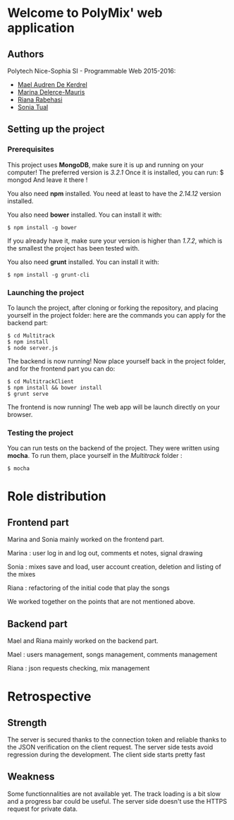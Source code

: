 # Welcome to PolyMix' web application


## Authors

Polytech Nice-Sophia SI - Programmable Web 2015-2016:

* [Mael Audren De Kerdrel](mailto:audrenmael@gmail.com)
* [Marina Delerce-Mauris](mailto:marina.delerce-mauris@etu.unice.fr)
* [Riana Rabehasi](mailto:riana.rabehasi@etu.unice.fr)
* [Sonia Tual](mailto:sonia.tual@etu.unice.fr)


## Setting up the project
### Prerequisites
This project uses **MongoDB**, make sure it is up and running on your computer!
The preferred version is *3.2.1*
Once it is installed, you can run: 
    $ mongod
And leave it there !

You also need **npm** installed. 
You need at least to have the *2.14.12* version installed. 


You also need **bower** installed. 
You can install it with: 
    
    $ npm install -g bower
    
If you already have it, make sure your version is higher than *1.7.2*, which is the smallest the project has been tested with. 
 
You also need **grunt** installed. 
You can install it with: 
    
    $ npm install -g grunt-cli


### Launching the project
To launch the project, after cloning or forking the repository, and placing yourself in the project folder: 
here are the commands you can apply for the backend part: 

	$ cd Multitrack
	$ npm install
	$ node server.js

The backend is now running!
Now place yourself back in the project folder, and for the frontend part you can do: 

	$ cd MultitrackClient
	$ npm install && bower install
	$ grunt serve

The frontend is now running!
The web app will be launch directly on your browser. 

### Testing the project
You can run tests on the backend of the project. They were written using **mocha**.
To run them, place yourself in the *Multitrack* folder :

    $ mocha 

# Role distribution

## Frontend part
Marina and Sonia mainly worked on the frontend part. 

Marina : user log in and log out, comments et notes, signal drawing

Sonia : mixes save and load, user account creation, deletion and listing of the mixes

Riana : refactoring of the initial code that play the songs

We worked together on the points that are not mentioned above.

## Backend part
Mael and Riana mainly worked on the backend part.
 
Mael : users management, songs management, comments management

Riana : json requests checking, mix management


# Retrospective

## Strength
The server is secured thanks to the connection token and reliable thanks to the JSON verification on the client request.
The server side tests avoid regression during the development.
The client side starts pretty fast

## Weakness
Some functionnalities are not available yet.
The track loading is a bit slow and a progress bar could be useful.
The server side doesn't use the HTTPS request for private data.
